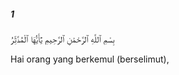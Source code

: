 ##### 1

<span class="ayah">بِسْمِ ٱللَّهِ ٱلرَّحْمَٰنِ ٱلرَّحِيمِ يَٰٓأَيُّهَا ٱلْمُدَّثِّرُ</span>

<span class="ayah_translation">Hai orang yang berkemul (berselimut),</span>
